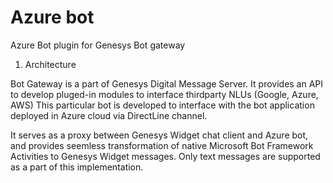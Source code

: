 # Azure bot

Azure Bot plugin for Genesys Bot gateway

1. Architecture

Bot Gateway is a part of Genesys Digital Message Server. It provides an API to develop pluged-in modules to interface thirdparty NLUs (Google, Azure, AWS)
This particular bot is developed to interface with the bot application deployed in Azure cloud via DirectLine channel.

It serves as a proxy between Genesys Widget chat client and Azure bot, and provides seemless transformation of native Microsoft Bot Framework Activities to Genesys Widget messages. 
Only text messages are supported as a part of this implementation.

